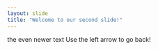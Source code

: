 ```yaml
---
layout: slide
title: "Welcome to our second slide!"
---
```

the even newer text
Use the left arrow to go back!
